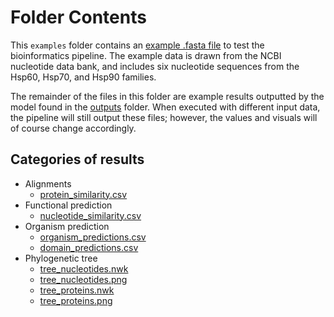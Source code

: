 # Folder Contents
This `examples` folder contains an [example .fasta file](https://github.com/luquelab/bioinformatics-teamwinners/blob/main/examples/sequences.fna) to test the bioinformatics pipeline. The example data is drawn from the NCBI nucleotide data bank, and includes six nucleotide sequences from the Hsp60, Hsp70, and Hsp90 families. 

The remainder of the files in this folder are example results outputted by the model found in the [outputs](https://github.com/luquelab/bioinformatics-teamwinners/tree/main/examples/outputs) folder. When executed with different input data, the pipeline will still output these files; however, the values and visuals will of course change accordingly.

## Categories of results
- Alignments
  - [protein_similarity.csv](https://github.com/luquelab/bioinformatics-teamwinners/blob/main/examples/protein_similarity.csv)
- Functional prediction
  - [nucleotide_similarity.csv](https://github.com/luquelab/bioinformatics-teamwinners/blob/main/examples/nucleotide_similarity.csv)
- Organism prediction
  - [organism_predictions.csv](https://github.com/luquelab/bioinformatics-teamwinners/blob/main/examples/organism_predictions.csv)
  - [domain_predictions.csv](https://github.com/luquelab/bioinformatics-teamwinners/blob/main/examples/domain_predictions.csv)
- Phylogenetic tree
  - [tree_nucleotides.nwk](https://github.com/luquelab/bioinformatics-teamwinners/blob/main/examples/tree_nucleotides.nwk)
  - [tree_nucleotides.png](https://github.com/luquelab/bioinformatics-teamwinners/blob/main/examples/tree_nucleotides.png)
  - [tree_proteins.nwk](https://github.com/luquelab/bioinformatics-teamwinners/blob/main/examples/tree_proteins.nwk)
  - [tree_proteins.png](https://github.com/luquelab/bioinformatics-teamwinners/blob/main/examples/tree_proteins.png)
